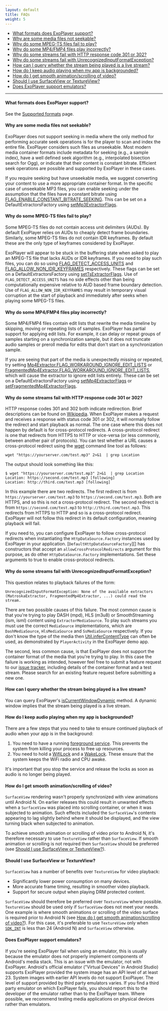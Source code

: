 ```yaml
---
layout: default
title: FAQs
weight: 5
---
```


* [What formats does ExoPlayer support?][]
* [Why are some media files not seekable?][]
* [Why do some MPEG-TS files fail to play?][]
* [Why do some MP4/FMP4 files play incorrectly?][]
* [Why do some streams fail with HTTP response code 301 or 302?][]
* [Why do some streams fail with UnrecognizedInputFormatException?][]
* [How can I query whether the stream being played is a live stream?][]
* [How do I keep audio playing when my app is backgrounded?][]
* [How do I get smooth animation/scrolling of video?][]
* [Should I use SurfaceView or TextureView?][]
* [Does ExoPlayer support emulators?][]

---

#### What formats does ExoPlayer support? ####

See the [Supported formats][] page.

#### Why are some media files not seekable? ####

ExoPlayer does not support seeking in media where the only method for performing
accurate seek operations is for the player to scan and index the entire file.
ExoPlayer considers such files as unseekable. Most modern media container
formats include metadata for seeking (e.g., a sample index), have a well defined
seek algorithm (e.g., interpolated bisection search for Ogg), or indicate that
their content is constant bitrate. Efficient seek operations are possible and
supported by ExoPlayer in these cases.

If you require seeking but have unseekable media, we suggest converting your
content to use a more appropriate container format. In the specific case of
unseekable MP3 files, you can enable seeking under the assumption that the
files have a constant bitrate using [FLAG_ENABLE_CONSTANT_BITRATE_SEEKING][].
This can be set on a DefaultExtractorsFactory using [setMp3ExtractorFlags][].

#### Why do some MPEG-TS files fail to play? ####

Some MPEG-TS files do not contain access unit delimiters (AUDs). By default
ExoPlayer relies on AUDs to cheaply detect frame boundaries. Similarly, some
MPEG-TS files do not contain IDR keyframes. By default these are the only type
of keyframes considered by ExoPlayer.

ExoPlayer will appear to be stuck in the buffering state when asked to play an
MPEG-TS file that lacks AUDs or IDR keyframes. If you need to play such files,
you can do so using [FLAG_DETECT_ACCESS_UNITS][] and
[FLAG_ALLOW_NON_IDR_KEYFRAMES][] respectively. These flags can be set on a
DefaultExtractorsFactory using [setTsExtractorFlags][]. Use of
`FLAG_DETECT_ACCESS_UNITS` has no side effects other than being computationally
expensive relative to AUD based frame boundary detection. Use of
`FLAG_ALLOW_NON_IDR_KEYFRAMES` may result in temporary visual corruption at the
start of playback and immediately after seeks when playing some MPEG-TS files.

#### Why do some MP4/FMP4 files play incorrectly? ####

Some MP4/FMP4 files contain edit lists that rewrite the media timeline by
skipping, moving or repeating lists of samples. ExoPlayer has partial support
for applying edit lists. For example, it can delay or repeat groups of samples
starting on a synchronization sample, but it does not truncate audio samples or
preroll media for edits that don't start on a synchronization sample.

If you are seeing that part of the media is unexpectedly missing or repeated,
try setting [Mp4Extractor.FLAG_WORKAROUND_IGNORE_EDIT_LISTS][] or
[FragmentedMp4Extractor.FLAG_WORKAROUND_IGNORE_EDIT_LISTS][], which will cause
the extractor to ignore edit lists entirely. These can be set on a
DefaultExtractorsFactory using [setMp4ExtractorFlags][] or
[setFragmentedMp4ExtractorFlags][].

#### Why do some streams fail with HTTP response code 301 or 302? ####

HTTP response codes 301 and 302 both indicate redirection. Brief descriptions
can be found on [Wikipedia][]. When ExoPlayer makes a request and receives a
response with status code 301 or 302, it will normally follow the redirect
and start playback as normal. The one case where this does not happen by default
is for cross-protocol redirects. A cross-protocol redirect is one that redirects
from HTTPS to HTTP or vice-versa (or less commonly, between another pair of
protocols). You can test whether a URL causes a cross-protocol redirect using
the [wget][] command line tool as follows:
```
wget "https://yourserver.com/test.mp3" 2>&1  | grep Location
```
The output should look something like this:
```
$ wget "https://yourserver.com/test.mp3" 2>&1  | grep Location
Location: https://second.com/test.mp3 [following]
Location: http://third.com/test.mp3 [following]
```
In this example there are two redirects. The first redirect is from
`https://yourserver.com/test.mp3` to `https://second.com/test.mp3`. Both are
HTTPS, and so this is not a cross-protocol redirect. The second redirect is from
`https://second.com/test.mp3` to `http://third.com/test.mp3`. This redirects
from HTTPS to HTTP and so is a cross-protocol redirect. ExoPlayer will not
follow this redirect in its default configuration, meaning playback will fail.

If you need to, you can configure ExoPlayer to follow cross-protocol redirects
when instantiating the `HttpDataSource.Factory` instances used by ExoPlayer in
your application. [`DefaultHttpDataSourceFactory`][] has constructors that
accept an `allowCrossProtocolRedirects` argument for this purpose, as do other
`HttpDataSource.Factory` implementations. Set these arguments to true to enable
cross-protocol redirects.

#### Why do some streams fail with UnrecognizedInputFormatException? ####

This question relates to playback failures of the form:
```
UnrecognizedInputFormatException: None of the available extractors
(MatroskaExtractor, FragmentedMp4Extractor, ...) could read the stream.
```
There are two possible causes of this failure. The most common cause is that
you're trying to play DASH (mpd), HLS (m3u8) or SmoothStreaming (ism, isml)
content using `ExtractorMediaSource`. To play such streams you must use the
correct `MediaSource` implementations, which are `DashMediaSource`,
`HlsMediaSource` and `SsMediaSource` respectively. If you don't know the type of
the media then [Util.inferContentType][] can often be used, as demonstrated by
`PlayerActivity` in the ExoPlayer demo app.

The second, less common cause, is that ExoPlayer does not support the container
format of the media that you're trying to play. In this case the failure is
working as intended, however feel free to submit a feature request to our
[issue tracker][], including details of the container format and a test stream.
Please search for an existing feature request before submitting a new one.

#### How can I query whether the stream being played is a live stream? ####

You can query ExoPlayer's [isCurrentWindowDynamic][] method. A dynamic window
implies that the stream being played is a live stream.

#### How do I keep audio playing when my app is backgrounded? ####

There are a few steps that you need to take to ensure continued playback of
audio when your app is in the background:

1. You need to have a running [foreground service][]. This prevents the system
   from killing your process to free up resources.
1. You need to hold a [WifiLock][] and a [WakeLock][]. These ensure that the
   system keeps the WiFi radio and CPU awake.

It's important that you stop the service and release the locks as soon as audio
is no longer being played.

#### How do I get smooth animation/scrolling of video? ####

`SurfaceView` rendering wasn't properly synchronized with view animations until
Android N. On earlier releases this could result in unwanted effects when a
`SurfaceView` was placed into scrolling container, or when it was subjected to
animation. Such effects included the `SurfaceView`'s contents appearing to lag
slightly behind where it should be displayed, and the view turning black when
subjected to animation.

To achieve smooth animation or scrolling of video prior to Android N, it's
therefore necessary to use `TextureView` rather than `SurfaceView`. If smooth
animation or scrolling is not required then `SurfaceView` should be preferred
(see [Should I use SurfaceView or TextureView?][]).

#### Should I use SurfaceView or TextureView? ####

`SurfaceView` has a number of benefits over `TextureView` for video playback:

* Significantly lower power consumption on many devices.
* More accurate frame timing, resulting in smoother video playback.
* Support for secure output when playing DRM protected content.

`SurfaceView` should therefore be preferred over `TextureView` where possible.
`TextureView` should be used only if `SurfaceView` does not meet your needs. One
example is where smooth animations or scrolling of the video surface is required
prior to Android N (see [How do I get smooth animation/scrolling of video?][]).
For this case, it's preferable to use `TextureView` only when [`SDK_INT`][] is
less than 24 (Android N) and `SurfaceView` otherwise.

#### Does ExoPlayer support emulators? ####

If you're seeing ExoPlayer fail when using an emulator, this is usually because
the emulator does not properly implement components of Android's media stack.
This is an issue with the emulator, not with ExoPlayer. Android's official
emulator ("Virtual Devices" in Android Studio) supports ExoPlayer provided the
system image has an API level of at least 23. System images with earlier API
levels do not support ExoPlayer. The level of support provided by third party
emulators varies. If you find a third party emulator on which ExoPlayer fails,
you should report this to the developer of the emulator rather than to the
ExoPlayer team. Where possible, we recommend testing media applications on
physical devices rather than emulators.

[What formats does ExoPlayer support?]: #what-formats-does-exoplayer-support
[Why are some media files not seekable?]: #why-are-some-media-files-not-seekable
[Why do some MPEG-TS files fail to play?]: #why-do-some-mpeg-ts-files-fail-to-play
[Why do some MP4/FMP4 files play incorrectly?]: #why-do-some-mp4fmp4-files-play-incorrectly
[Why do some streams fail with HTTP response code 301 or 302?]: #why-do-some-streams-fail-with-http-response-code-301-or-302
[Why do some streams fail with UnrecognizedInputFormatException?]: #why-do-some-streams-fail-with-unrecognizedinputformatexception
[How can I query whether the stream being played is a live stream?]: #how-can-i-query-whether-the-stream-being-played-is-a-live-stream
[How do I keep audio playing when my app is backgrounded?]: #how-do-i-keep-audio-playing-when-my-app-is-backgrounded
[How do I get smooth animation/scrolling of video?]: #how-do-i-get-smooth-animationscrolling-of-video
[Should I use SurfaceView or TextureView?]: #should-i-use-surfaceview-or-textureview
[Does ExoPlayer support emulators?]: #does-exoplayer-support-emulators

[Supported formats]: https://google.github.io/ExoPlayer/supported-formats.html
[FLAG_ENABLE_CONSTANT_BITRATE_SEEKING]: https://google.github.io/ExoPlayer/doc/reference/com/google/android/exoplayer2/extractor/mp3/Mp3Extractor.html#FLAG_ENABLE_CONSTANT_BITRATE_SEEKING
[setMp3ExtractorFlags]: https://google.github.io/ExoPlayer/doc/reference/com/google/android/exoplayer2/extractor/DefaultExtractorsFactory#setMp3ExtractorFlags-int-
[FLAG_DETECT_ACCESS_UNITS]: https://google.github.io/ExoPlayer/doc/reference/com/google/android/exoplayer2/extractor/ts/DefaultTsPayloadReaderFactory.html#FLAG_DETECT_ACCESS_UNITS
[FLAG_ALLOW_NON_IDR_KEYFRAMES]: https://google.github.io/ExoPlayer/doc/reference/com/google/android/exoplayer2/extractor/ts/DefaultTsPayloadReaderFactory.html#FLAG_ALLOW_NON_IDR_KEYFRAMES
[setTsExtractorFlags]: https://google.github.io/ExoPlayer/doc/reference/com/google/android/exoplayer2/extractor/DefaultExtractorsFactory#setTsExtractorFlags-int-
[Mp4Extractor.FLAG_WORKAROUND_IGNORE_EDIT_LISTS]: https://google.github.io/ExoPlayer/doc/reference/com/google/android/exoplayer2/extractor/mp4/Mp4Extractor.html#FLAG_WORKAROUND_IGNORE_EDIT_LISTS
[FragmentedMp4Extractor.FLAG_WORKAROUND_IGNORE_EDIT_LISTS]: https://google.github.io/ExoPlayer/doc/reference/com/google/android/exoplayer2/extractor/mp4/FragmentedMp4Extractor.html#FLAG_WORKAROUND_IGNORE_EDIT_LISTS
[setMp4ExtractorFlags]: https://google.github.io/ExoPlayer/doc/reference/com/google/android/exoplayer2/extractor/DefaultExtractorsFactory#setMp4ExtractorFlags-int-
[setFragmentedMp4ExtractorFlags]: https://google.github.io/ExoPlayer/doc/reference/com/google/android/exoplayer2/extractor/DefaultExtractorsFactory#setFragmentedMp4ExtractorFlags-int-
[Wikipedia]: https://en.wikipedia.org/wiki/List_of_HTTP_status_codes
[wget]: https://www.gnu.org/software/wget/manual/wget.html
[DefaultHttpDataSourceFactory]: https://google.github.io/ExoPlayer/doc/reference/com/google/android/exoplayer2/upstream/DefaultHttpDataSourceFactory.html
[Util.inferContentType]: https://google.github.io/ExoPlayer/doc/reference/com/google/android/exoplayer2/util/Util.html#inferContentType-android.net.Uri-
[issue tracker]: https://github.com/google/ExoPlayer/issues
[isCurrentWindowDynamic]: https://google.github.io/ExoPlayer/doc/reference/com/google/android/exoplayer2/ExoPlayer.html#isCurrentWindowDynamic--
[foreground service]: https://developer.android.com/guide/components/services.html#Foreground
[WifiLock]: https://developer.android.com/reference/android/net/wifi/WifiManager.WifiLock.html
[WakeLock]: https://developer.android.com/reference/android/os/PowerManager.WakeLock.html
[`SDK_INT`]: https://developer.android.com/reference/android/os/Build.VERSION.html#SDK_INT
